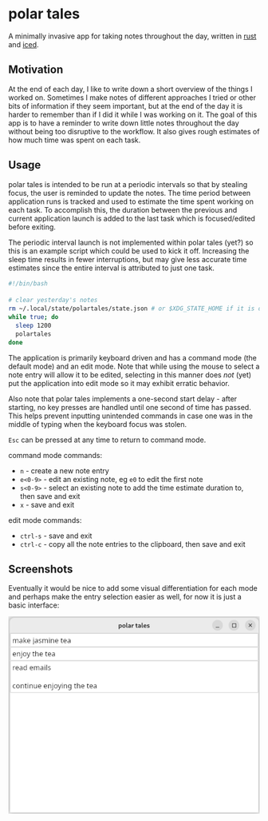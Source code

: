 # polar tales

A minimally invasive app for taking notes throughout the day, written in [rust](https://www.rust-lang.org/) and [iced](https://iced.rs/).

## Motivation

At the end of each day, I like to write down a short overview of the things I worked on. Sometimes I make notes of different approaches I tried or other bits of information if they seem important, but at the end of the day it is harder to remember than if I did it while I was working on it. The goal of this app is to have a reminder to write down little notes throughout the day without being too disruptive to the workflow. It also gives rough estimates of how much time was spent on each task.

## Usage

polar tales is intended to be run at a periodic intervals so that by stealing focus, the user is reminded to update the notes. The time period between application runs is tracked and used to estimate the time spent working on each task. To accomplish this, the duration between the previous and current application launch is added to the last task which is focused/edited before exiting.

The periodic interval launch is not implemented within polar tales (yet?) so this is an example script which could be used to kick it off. Increasing the sleep time results in fewer interruptions, but may give less accurate time estimates since the entire interval is attributed to just one task.

```sh
#!/bin/bash

# clear yesterday's notes
rm ~/.local/state/polartales/state.json # or $XDG_STATE_HOME if it is defined
while true; do
  sleep 1200
  polartales
done
```

The application is primarily keyboard driven and has a command mode (the default mode) and an edit mode. Note that while using the mouse to select a note entry will allow it to be edited, selecting in this manner does *not* (yet) put the application into edit mode so it may exhibit erratic behavior.

Also note that polar tales implements a one-second start delay - after starting, no key presses are handled until one second of time has passed. This helps prevent inputting unintended commands in case one was in the middle of typing when the keyboard focus was stolen.

`Esc` can be pressed at any time to return to command mode.

command mode commands:

- `n` - create a new note entry
- `e<0-9>` - edit an existing note, eg `e0` to edit the first note
- `s<0-9>` - select an existing note to add the time estimate duration to, then save and exit
- `x` - save and exit

edit mode commands:

- `ctrl-s` - save and exit
- `ctrl-c` - copy all the note entries to the clipboard, then save and exit

## Screenshots

Eventually it would be nice to add some visual differentiation for each mode and perhaps make the entry selection easier as well, for now it is just a basic interface:

![Screenshot of the main screen in command mode.](/screenshots/command_mode.png)
